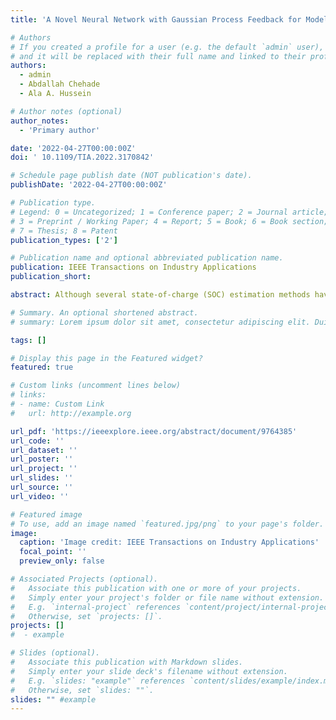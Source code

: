 ```yaml
---
title: 'A Novel Neural Network with Gaussian Process Feedback for Modeling the State-of-Charge of Battery Cells'

# Authors
# If you created a profile for a user (e.g. the default `admin` user), write the username (folder name) here
# and it will be replaced with their full name and linked to their profile.
authors:
  - admin
  - Abdallah Chehade
  - Ala A. Hussein

# Author notes (optional)
author_notes:
  - 'Primary author'

date: '2022-04-27T00:00:00Z'
doi: ' 10.1109/TIA.2022.3170842'

# Schedule page publish date (NOT publication's date).
publishDate: '2022-04-27T00:00:00Z'

# Publication type.
# Legend: 0 = Uncategorized; 1 = Conference paper; 2 = Journal article;
# 3 = Preprint / Working Paper; 4 = Report; 5 = Book; 6 = Book section;
# 7 = Thesis; 8 = Patent
publication_types: ['2']

# Publication name and optional abbreviated publication name.
publication: IEEE Transactions on Industry Applications
publication_short:

abstract: Although several state-of-charge (SOC) estimation methods have been proposed at the battery cell level, limited work has been done to identify the effect of cell aging on SOC estimations. To address this challenge, this paper proposes a novel method for estimating the SOC of Lithium-ion (Li-ion) battery cells by accurately modeling the cell aging and degradation information. The proposed method, termed as NNGP, is a deep neural network with Gaussian process feedback. The novel Gaussian process feedback helps the NNGP correlate SOC trends over consecutive charge-discharge cycles. Instead of time, the NNGP leverages available energy to correlate these SOC trends. The deep neural network within the NNGP then utilizes this information and other measured inputs to capture long-term cell aging and degradation trends. The NNGP leverages the most recent cell information to adapt its weights and estimate the SOC by employing an adaptive weighted training strategy. In our experiments on four Li-ion battery cells from three publicly available accelerated aging datasets, the NNGP clearly outperforms other benchmarked methods. The NNGP is also shown to be a useful prognostic tool capable of accurately estimating the SOC for up to 25 cycles in the future with an MAE below 3.5%. When tested under dynamic driving conditions and unknown initial SOC, the NNGP is shown to offer considerable improvements over other benchmarked state-of-art methods. The derivation of the model followed by experimental evaluation is presented.

# Summary. An optional shortened abstract.
# summary: Lorem ipsum dolor sit amet, consectetur adipiscing elit. Duis posuere tellus ac convallis # placerat. Proin tincidunt magna sed ex sollicitudin condimentum.

tags: []

# Display this page in the Featured widget?
featured: true

# Custom links (uncomment lines below)
# links:
# - name: Custom Link
#   url: http://example.org

url_pdf: 'https://ieeexplore.ieee.org/abstract/document/9764385'
url_code: ''
url_dataset: ''
url_poster: ''
url_project: ''
url_slides: ''
url_source: ''
url_video: ''

# Featured image
# To use, add an image named `featured.jpg/png` to your page's folder.
image:
  caption: 'Image credit: IEEE Transactions on Industry Applications'
  focal_point: ''
  preview_only: false

# Associated Projects (optional).
#   Associate this publication with one or more of your projects.
#   Simply enter your project's folder or file name without extension.
#   E.g. `internal-project` references `content/project/internal-project/index.md`.
#   Otherwise, set `projects: []`.
projects: []
#  - example

# Slides (optional).
#   Associate this publication with Markdown slides.
#   Simply enter your slide deck's filename without extension.
#   E.g. `slides: "example"` references `content/slides/example/index.md`.
#   Otherwise, set `slides: ""`.
slides: "" #example
---
```

